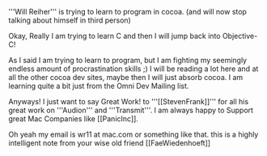 '''Will Reiher''' is trying to learn to program in cocoa. (and will now stop talking about himself in third person)


Okay, Really I am trying to learn C and then I will jump back into Objective-C!

As I said I am trying to learn to program, but I am fighting my seemingly endless amount of procrastination skills ;) I will be reading a lot here and at all the other cocoa dev sites, maybe then I will just absorb cocoa. I am learning quite a bit just from the Omni Dev Mailing list.

Anyways! I just want to say Great Work! to '''[[StevenFrank]]''' for all his great work on '''Audion''' and '''Transmit'''. I am always happy to Support great Mac Companies like [[PanicInc]].

Oh yeah my email is wr11 at mac.com or something like that.
this is a highly intelligent note from your wise old friend [[FaeWiedenhoeft]]